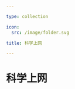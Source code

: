 ```yaml
---

type: collection

icon:
  src: /image/folder.svg

title: 科学上网

---
```


# 科学上网

<ShowBreadcrumb />

<ShowResources />
